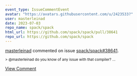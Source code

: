 ```yaml
---
event_type: IssueCommentEvent
avatar: "https://avatars.githubusercontent.com/u/2423533?"
user: masterleinad
date: 2023-07-03
repo_name: spack/spack
html_url: https://github.com/spack/spack/pull/38641
repo_url: https://github.com/spack/spack
---
```


<a href='https://github.com/masterleinad' target='_blank'>masterleinad</a> commented on issue <a href='https://github.com/spack/spack/pull/38641' target='_blank'>spack/spack#38641</a>.

<small>> @masterleinad do you know of any issue with that compiler?...</small>

<a href='https://github.com/spack/spack/pull/38641' target='_blank'>View Comment</a>